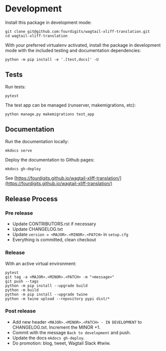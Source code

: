 # Development

Install this package in development mode:

```shell
git clone git@github.com:fourdigits/wagtail-xliff-translation.git
cd wagtail-xliff-translation
```

With your preferred virtualenv activated, install the package in development mode with the included testing and documentation dependencies:

```shell
python -m pip install -e '.[test,docs]' -U
```

## Tests

Run tests:

```shell
pytest
```

The test app can be managed (runserver, makemigrations, etc):

```shell
python manage.py makemigrations test_app
```

## Documentation

Run the documentation locally:

```shell
mkdocs serve
```

Deploy the documentation to Github pages:

```shell
mkdocs gh-deploy
```

See [https://fourdigits.github.io/wagtail-xliff-translation/](https://fourdigits.github.io/wagtail-xliff-translation/)


## Release Process

### Pre release

- Update CONTRIBUTORS.rst if necessary
- Update CHANGELOG.txt
- Update `version = <MAJOR>.<MINOR>.<PATCH>` in `setup.cfg`
- Everything is committed, clean checkout

### Release

With an active virtual environment:

```shell
pytest
git tag -a <MAJOR>.<MINOR>.<PATCH> -m "<message>"
git push --tags
python -m pip install --upgrade build
python -m build
python -m pip install --upgrade twine
python -m twine upload --repository pypi dist/*
```

### Post release

- Add new header `<MAJOR>.<MINOR>.<PATCH> - IN DEVELOPMENT` to CHANGELOG.txt. Increment the MINOR +1.
- Commit with the message `Back to development` and push.
- Update the docs `mkdocs gh-deploy`.
- Do promotion: blog, tweet, Wagtail Slack #twiw.
